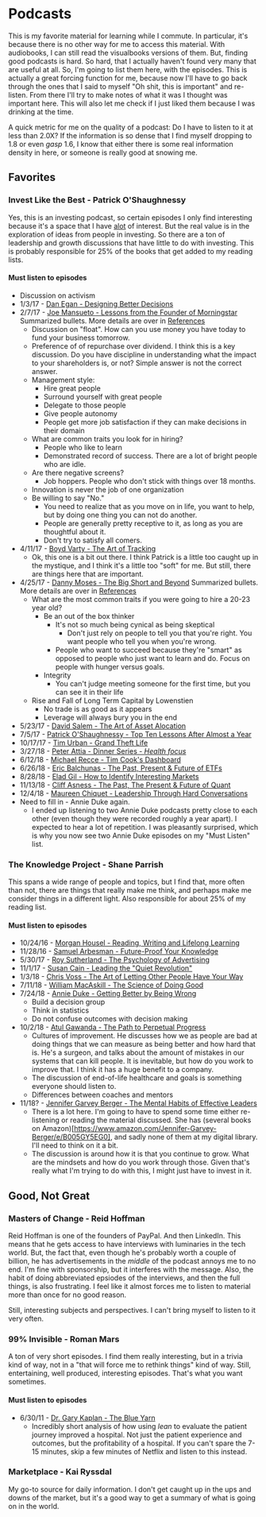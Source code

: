 # Podcasts

This is my favorite material for learning while I commute.  In particular, it's because there is no other way for me to access this material.  With audiobooks, I can still read the visualbooks versions of them.  But, finding good podcasts is hard.  So hard, that I actually haven't found very many that are useful at all.  So, I'm going to list them here, with the episodes.  This is actually a great forcing function for me, because now I'll have to go back through the ones that I said to myself "Oh shit, this is important" and re-listen.  From there I'll try to make notes of what it was I thought was important here.  This will also let me check if I just liked them because I was drinking at the time.

A quick metric for me on the quality of a podcast:  Do I have to listen to it at less than 2.0X?  If the information is so dense that I find myself dropping to 1.8 or even *gasp* 1.6, I know that either there is some real information density in here, or someone is really good at snowing me.

## Favorites

### Invest Like the Best - Patrick O'Shaughnessy

   Yes, this is an investing podcast, so certain episodes I only find interesting because it's a space that I have [alot](https://hyperboleandahalf.blogspot.com/2010/04/alot-is-better-than-you-at-everything.html) of interest.  But the real value is in the exploration of ideas from people in investing.  So there are a ton of leadership and growth discussions that have little to do with investing.  This is probably responsible for 25% of the books that get added to my reading lists.

#### Must listen to episodes

  * Discussion on activism
* <a name="egan">1/3/17</a> - [Dan Egan - Designing Better Decisions](http://investorfieldguide.com/egan/)
* <a name="joe">2/7/17</a> - [Joe Mansueto - Lessons from the Founder of Morningstar](http://investorfieldguide.com/joe/)
  Summarized bullets.  More details are over in [References](References/notes.md#3)
  * Discussion on "float".  How can you use money you have today to fund your business tomorrow.
  * Preference of of repurchase over dividend.  I think this is a key discussion.  Do you have discipline in understanding what the impact to your shareholders is, or not?  Simple answer is not the correct answer. 
  * Management style:
    * Hire great people
    * Surround yourself with great people
    * Delegate to those people
    * Give people autonomy 
    * People get more job satisfaction if they can make decisions in their domain
  * What are common traits you look for in hiring?
    * People who like to learn
    * Demonstrated record of success.  There are a lot of bright people who are idle.
  * Are there negative screens?
    * Job hoppers.  People who don't stick with things over 18 months.
  * Innovation is never the job of one organization
  * Be willing to say "No."
    * You need to realize that as you move on in life, you want to help, but by doing one thing you can not do another.
    * People are generally pretty receptive to it, as long as you are thoughtful about it.
    * Don't try to satisfy all comers.
* <a name="boyd">4/11/17</a> - [Boyd Varty - The Art of Tracking](http://investorfieldguide.com/boyd/)
  * Ok, this one is a bit out there.  I think Patrick is a little too caught up in the mystique, and I think it's a little too "soft" for me.  But still, there are things here that are important.
* <a name="danny">4/25/17</a> - [Danny Moses - The Big Short and Beyond](http://investorfieldguide.com/danny/)
  Summarized bullets.  More details are over in [References](References/notes.md#4)
  * What are the most common traits if you were going to hire a 20-23 year old?
    * Be an out of the box thinker
      * It's not so much being cynical as being skeptical
        * Don't just rely on people to tell you that you're right.  You want people who tell you when you're wrong.
      * People who want to succeed because they're "smart" as opposed to people who just want to learn and do.  Focus on people with hunger versus goals.
    * Integrity  
      * You can't judge meeting someone for the first time, but you can see it in their life
  * Rise and Fall of Long Term Capital by Lowenstien
    * No trade is as good as it appears
    * Leverage will always bury you in the end
* <a name="salem">5/23/17</a> - [David Salem - The Art of Asset Alocation](http://investorfieldguide.com/salem/)
* <a name="aay">7/5/17</a> - [Patrick O'Shaughnessy - Top Ten Lessons After Almost a Year](http://investorfieldguide.com/lessons-learned-after-almost-a-year/)
* <a name="urban">10/17/17</a> - [Tim Urban - Grand Theft Life](http://investorfieldguide.com/urban/)
* <a name="attialive">3/27/18</a> - [Peter Attia - Dinner Series - *Health focus*](http://investorfieldguide.com/attialive/)
* <a name="reece">6/12/18</a> - [Michael Recce - Tim Cook's Dashboard](http://investorfieldguide.com/reece/)
* <a name="balchunas">6/26/18</a> - [Eric Balchunas - The Past, Present & Future of ETFs](http://investorfieldguide.com/balchunas/)
* <a name="elad">8/28/18</a> - [Elad Gil - How to Identify Interesting Markets](http://investorfieldguide.com/elad/)
* <a name="asness">11/13/18</a> - [Cliff Asness - The Past, The Present & Future of Quant](http://investorfieldguide.com/asness/)
* <a name="maureen">12/4/18</a> - [Maureen Chiquet - Leadership Through Hard Conversations](http://investorfieldguide.com/maureen/)
* <a name="annieduke1">Need to fill in - Annie Duke again.  </a>
  * I ended up listening to two Annie Duke podcasts pretty close to each other (even though they were recorded roughly a year apart).  I expected to hear a lot of repetition.  I was pleasantly surprised, which is why you now see two Annie Duke episodes on my "Must Listen" list.

### The Knowledge Project - Shane Parrish

   This spans a wide range of people and topics, but I find that, more often than not, there are things that really make me think, and perhaps make me consider things in a different light. Also responsible for about 25% of my reading list.

#### Must listen to episodes

* <a name="morgan-housel">10/24/16</a> - [Morgan Housel - Reading, Writing and Lifelong Learning](https://fs.blog/morgan-housel/)
* <a name="samuel-arbesman">11/28/16</a> - [Samuel Arbesman - Future-Proof Your Knowledge](https://fs.blog/samuel-arbesman/)
* <a name="rory-sutherland">5/30/17</a> - [Roy Sutherland - The Psychology of Advertising](https://fs.blog/rory-sutherland/)
* <a name="susan-cain">11/1/17</a> - [Susan Cain - Leading the "Quiet Revolution"](https://fs.blog/susan-cain/)
* <a name="chris-voss">1/3/18</a> - [Chris Voss - The Art of Letting Other People Have Your Way](https://fs.blog/2018/01/chris-voss/)
* <a name="william-macaskill">7/11/18</a> - [William MacAskill - The Science of Doing Good](https://fs.blog/william-macaskill/)
* <a name="annieduke2">7/24/18</a> - [Annie Duke - Getting Better by Being Wrong](https://fs.blog/annie-duke/)
  * Build a decision group
  * Think in statistics
  * Do not confuse outcomes with decision making
* <a name="atul-gawande">10/2/18</a> - [Atul Gawanda - The Path to Perpetual Progress](https://fs.blog/atul-gawande/)
  * Cultures of improvement.  He discusses how we as people are bad at doing things that we can measure as being better and how hard that is.  He's a surgeon, and talks about the amount of mistakes in our systems that can kill people.  It is inevitable, but how do you work to improve that.  I think it has a huge benefit to a company.
  * The discussion of end-of-life healthcare and goals is something everyone should listen to.
  * Differences between coaches and mentors
* <a name="jennifer-garvey-berger">11/18?</a> - [Jennifer Garvey Berger - The Mental Habits of Effective Leaders](https://fs.blog/jennifer-garvey-berger/) 
  * There is a lot here.  I'm going to have to spend some time either re-listening or reading the material discussed.  She has (several books on Amazon)[https://www.amazon.com/Jennifer-Garvey-Berger/e/B005GY5EG0], and sadly none of them at my digital library.  I'll need to think on it a bit.
  * The discussion is around how it is that you continue to grow.  What are the mindsets and how do you work through those.  Given that's really what I'm trying to do with this, I might just have to invest in it.

## Good, Not Great

### Masters of Change - Reid Hoffman

Reid Hoffman is one of the founders of PayPal.  And then LinkedIn.  This means that he gets access to have interviews with luminaries in the tech world.  But, the fact that, even though he's probably worth a couple of billion, he has advertisements in the *middle* of the podcast annoys me to no end.  I'm fine with sponsorship, but it interferes with the message.  Also, the habit of doing abbreviated epsiodes of the interviews, and then the full things, is also frustrating.  I feel like it almost forces me to listen to material more than once for no good reason.

Still, interesting subjects and perspectives.  I can't bring myself to listen to it very often.

### 99% Invisible - Roman Mars

A ton of very short episodes.  I find them really interesting, but in a trivia kind of way, not in a "that will force me to rethink things" kind of way.  Still, entertaining, well produced, interesting episodes.  That's what you want sometimes.

#### Must listen to episodes

* <a name="blue-yarn">6/30/11</a> - [Dr. Gary Kaplan - The Blue Yarn](https://99percentinvisible.org/episode/episode-30-the-blue-yarn-download-embed-share/)
  * Incredibly short analysis of how using *lean* to evaluate the patient journey improved a hospital.  Not just the patient experience and outcomes, but the profitability of a hospital.  If you can't spare the 7-15 minutes, skip a few minutes of Netflix and listen to this instead.

### Marketplace - Kai Ryssdal

My go-to source for daily information.  I don't get caught up in the ups and downs of the market, but it's a good way to get a summary of what is going on in the world.  
